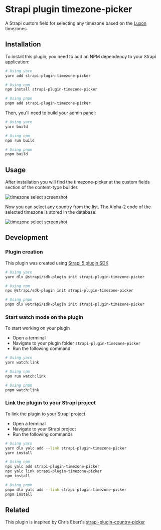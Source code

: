 # Strapi plugin timezone-picker

A Strapi custom field for selecting any timezone based on the [Luxon](https://moment.github.io/luxon/) timezones.

## Installation

To install this plugin, you need to add an NPM dependency to your Strapi application:

```sh
# Using yarn
yarn add strapi-plugin-timezone-picker

# Using npm
npm install strapi-plugin-timezone-picker

# Using pnpm
pnpm add strapi-plugin-timezone-picker
```

Then, you'll need to build your admin panel:

```sh
# Using yarn
yarn build

# Using npm
npm run build

# Using pnpm
pnpm build
```

## Usage

After installation you will find the timezone-picker at the custom fields section of the content-type builder.

![timezone select screenshot](/assets/timezone-picker-custom-field.png)

Now you can select any country from the list. The Alpha-2 code of the selected timezone is stored in the database.

![timezone select screenshot](/assets/timezone-picker.png)

## Development

### Plugin creation

This plugin was created using [Strapi 5 plugin SDK](https://docs.strapi.io/dev-docs/plugins/development/plugin-sdk)

```sh
# Using yarn
yarn dlx @strapi/sdk-plugin init strapi-plugin-timezone-picker

# Using npm
npx @strapi/sdk-plugin init strapi-plugin-timezone-picker

# Using pnpm
pnpm dlx @strapi/sdk-plugin init strapi-plugin-timezone-picker
```

### Start watch mode on the plugin

To start working on your plugin

- Open a terminal
- Navigate to your plugin folder `strapi-plugin-timezone-picker`
- Run the following command

```sh
# Using yarn
yarn watch:link

# Using npm
npm run watch:link

# Using pnpm
pnpm watch:link
```

### Link the plugin to your Strapi project

To link the plugin to your Strapi project

- Open a terminal
- Navigate to your Strapi project
- Run the following commands

```sh
# Using yarn
yarn dlx yalc add --link strapi-plugin-timezone-picker
yarn install

# Using npm
npx yalc add strapi-plugin-timezone-picker
npx yalc link strapi-plugin-timezone-picker
npm install

# Using pnpm
pnpm dlx yalc add --link strapi-plugin-timezone-picker
pnpm install

```

## Related

This plugin is inspired by Chris Ebert's [strapi-plugin-country-picker](https://github.com/ChrisEbert/strapi-plugin-country-picker)

